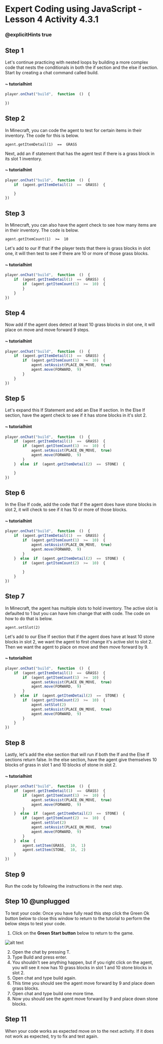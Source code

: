 # Expert Coding using JavaScript - Lesson 4 Activity 4.3.1
### @explicitHints true

## Step 1

Let's continue practicing with nested loops by building a  more complex code that nests the conditionals in both the if section and the else if section.  
Start by creating a chat command called build. 

#### ~ tutorialhint
```javascript 
player.onChat("build",  function  ()  {
	
})
```

## Step 2

In Minecraft, you can code the agent to test for certain items in their inventory.  The code for this is below. 

    agent.getItemDetail(1)  ==  GRASS


Next, add an if statement that has the agent test if there is a grass block in its slot 1 inventory.



#### ~ tutorialhint
```javascript 
player.onChat("build",  function  ()  {
	if  (agent.getItemDetail(1)  ==  GRASS)  {

	}
})
```

## Step 3

In Minecraft, you can also have the agent check to see how many items are in their inventory.  The code is below. 

    agent.getItemCount(1)  >=  10

Let's add to our If that if the player tests that there is grass blocks in slot one, it will then test to see if there are 10 or more of those grass blocks. 

#### ~ tutorialhint
```javascript 
player.onChat("build",  function  ()  {
	if  (agent.getItemDetail(1)  ==  GRASS)  {
		if  (agent.getItemCount(1)  >=  10)  {
        }
    }			
})
```

## Step 4

Now add if the agent does detect at least 10 grass blocks in slot one, it will place on move and move forward 9 steps.  

#### ~ tutorialhint
```javascript 
player.onChat("build",  function  ()  {
	if  (agent.getItemDetail(1)  ==  GRASS)  {
		if  (agent.getItemCount(1)  >=  10)  {
			agent.setAssist(PLACE_ON_MOVE,  true)
			agent.move(FORWARD,  9)
		}
	}
})
```

## Step 5

Let's expand this If Statement and add an Else If section.  In the Else If section, have the agent check to see if it has stone blocks in it's slot 2.  

#### ~ tutorialhint
```javascript 
player.onChat("build",  function  ()  {
	if  (agent.getItemDetail(1)  ==  GRASS)  {
		if  (agent.getItemCount(1)  >=  10)  {
			agent.setAssist(PLACE_ON_MOVE,  true)
			agent.move(FORWARD,  9)
		}
	}  else  if  (agent.getItemDetail(2)  ==  STONE)  {

	}
})	
```

## Step 6

In the Else If code, add the code that if the agent does have stone blocks in slot 2, it will check to see if it has 10 or more of those blocks.  

#### ~ tutorialhint
```javascript 
player.onChat("build",  function  ()  {
	if  (agent.getItemDetail(1)  ==  GRASS)  {
		if  (agent.getItemCount(1)  >=  10)  {
			agent.setAssist(PLACE_ON_MOVE,  true)
			agent.move(FORWARD,  9)
		}
	}  else  if  (agent.getItemDetail(2)  ==  STONE)  {
		if  (agent.getItemCount(2)  >=  10)  {
            
        }
    }
})
```

## Step 7

In Minecraft, the agent has multiple slots to hold inventory.  The active slot is defaulted to 1 but you can have him change that with code. The code on how to do that is below. 

    agent.setSlot(2)

Let's add to our Else If section that if the agent does have at least 10 stone blocks in slot 2, we want the agent to first change it's active slot to slot 2.  Then we want the agent to place on move and then move forward by 9. 

#### ~ tutorialhint
```javascript 
player.onChat("build",  function  ()  {
	if  (agent.getItemDetail(1)  ==  GRASS)  {
		if  (agent.getItemCount(1)  >=  10)  {
			agent.setAssist(PLACE_ON_MOVE,  true)
			agent.move(FORWARD,  9)
		}
	}  else  if  (agent.getItemDetail(2)  ==  STONE)  {
		if  (agent.getItemCount(2)  >=  10)  {
			agent.setSlot(2)
			agent.setAssist(PLACE_ON_MOVE,  true)
			agent.move(FORWARD,  9)
        }
    }
})
```

## Step 8

Lastly, let's add the else section that will run if both the If and the Else If sections return false. 
In the else section, have the agent give themselves 10 blocks of grass in slot 1 and 10 blocks of stone in slot 2. 


#### ~ tutorialhint
```javascript 
player.onChat("build",  function  ()  {
	if  (agent.getItemDetail(1)  ==  GRASS)  {
		if  (agent.getItemCount(1)  >=  10)  {
			agent.setAssist(PLACE_ON_MOVE,  true)
			agent.move(FORWARD,  9)
		}
	}  else  if  (agent.getItemDetail(2)  ==  STONE)  {
		if  (agent.getItemCount(2)  >=  10)  {
			agent.setSlot(2)
			agent.setAssist(PLACE_ON_MOVE,  true)
			agent.move(FORWARD,  9)
		}
	}  else  {
		agent.setItem(GRASS,  10,  1)
		agent.setItem(STONE,  10,  2)
	}
})
```

## Step 9
Run the code by following the instructions in the next step.


## Step 10 @unplugged

To test your code:
Once you have fully read this step click the Green Ok button below to close this window to return to the tutorial to perform the below steps to test your code.

1. Click on the **Green Start button** below to return to the game.

  

![alt text](https://expertjs.codingcredentials.com/Lesson1/1.1/1.JPG?raw=true  "Start")

2.  Open the chat by pressing T. 
3. Type Build and press enter. 
4. You shouldn't see anything happen, but if you right click on the agent, you will see it now has 10 grass blocks in slot 1 and 10 stone blocks in slot 2. 
5. Open chat and type build again. 
6. This time you should see the agent move forward by 9 and place down grass blocks. 
7. Open chat and type build one more time. 
8. Now you should see the agent move forward by 9 and place down stone blocks. 


## Step 11

When your code works as expected move on to the next activity.
If it does not work as expected, try to fix and test again.